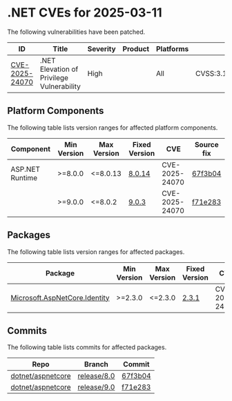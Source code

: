 # .NET CVEs for 2025-03-11

The following vulnerabilities have been patched.

| ID                               | Title                                     | Severity | Product | Platforms | CVSS                                                       |
| -------------------------------- | ----------------------------------------- | -------- | ------- | --------- | ---------------------------------------------------------- |
| [CVE-2025-24070][CVE-2025-24070] | .NET Elevation of Privilege Vulnerability | High     |         | All       | CVSS:3.1/AV:L/AC:L/PR:L/UI:N/S:U/C:H/I:H/A:H/E:U/RL:O/RC:C |


## Platform Components

The following table lists version ranges for affected platform components.

| Component | Min Version | Max Version | Fixed Version                                                                         | CVE            | Source fix          |
| --------- | ----------- | ----------- | ------------------------------------------------------------------------------------- | -------------- | ------------------- |
| ASP.NET Runtime | >=8.0.0 | <=8.0.13  | [8.0.14](https://github.com/dotnet/core/blob/main/release-notes/8.0/8.0.14/8.0.14.md) | CVE-2025-24070 | [67f3b04][67f3b04]  |
|           | >=9.0.0     | <=8.0.2     | [9.0.3](https://github.com/dotnet/core/blob/main/release-notes/9.0/9.0.3/9.0.3.md)    | CVE-2025-24070 | [f71e283][f71e283]  |


## Packages

The following table lists version ranges for affected packages.

| Package                                                        | Min Version | Max Version | Fixed Version                                                               | CVE            | Source fix |
| -------------------------------------------------------------- | ----------- | ----------- | --------------------------------------------------------------------------- | -------------- | ---------- |
| [Microsoft.AspNetCore.Identity][Microsoft.AspNetCore.Identity] | >=2.3.0     | <=2.3.0     | [2.3.1](https://www.nuget.org/packages/Microsoft.AspNetCore.Identity/2.3.1) | CVE-2025-24070 |            |



## Commits

The following table lists commits for affected packages.

| Repo                                   | Branch                     | Commit             |
| -------------------------------------- | -------------------------- | ------------------ |
| [dotnet/aspnetcore][dotnet/aspnetcore] | [release/8.0][release/8.0] | [67f3b04][67f3b04] |
| [dotnet/aspnetcore][dotnet/aspnetcore] | [release/9.0][release/9.0] | [f71e283][f71e283] |



[CVE-2025-24070]: https://github.com/dotnet/announcements/issues/348
[Microsoft.AspNetCore.Identity]: https://www.nuget.org/packages/Microsoft.AspNetCore.Identity
[dotnet/aspnetcore]: https://github.com/dotnet/aspnetcore
[release/8.0]: https://github.com/dotnet/aspnetcore/tree/release/8.0
[67f3b04]: https://github.com/dotnet/aspnetcore/commit/67f3b04274d3acb607fe95796dcb35f4f11149bf
[release/9.0]: https://github.com/dotnet/aspnetcore/tree/release/9.0
[f71e283]: https://github.com/dotnet/aspnetcore/commit/f71e283286d8470639486804053f28391f92fafc
